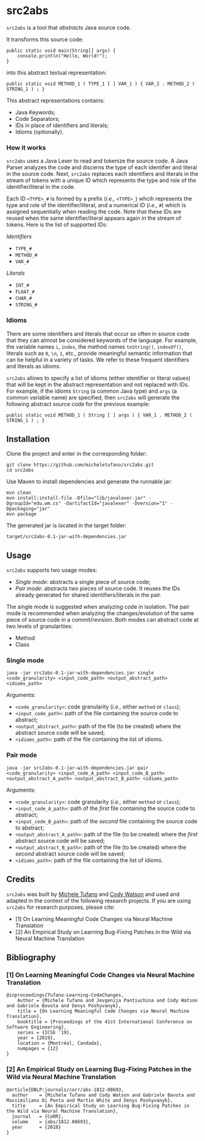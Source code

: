 # src2abs
`src2abs` is a tool that *abstracts* Java source code.

It transforms this source code:
```
public static void main(String[] args) {
    console.println("Hello, World!");
}
```
into this abstract textual representation:
```
public static void METHOD_1 ( TYPE_1 [ ] VAR_1 ) { VAR_2 . METHOD_2 ( STRING_1 ) ; }
```
This abstract representations contains:
- Java Keywords;
- Code Separators;
- IDs in place of identifiers and literals; 
- Idioms (optionally).

### How it works
`src2abs` uses a Java Lexer to read and tokenize the source code. A Java Parser analyzes the code and discerns the type of each identifier and literal in the source code. Next, `src2abs` replaces each identifiers and literals in the stream of tokens with a unique ID which represents the type and role of the identifier/literal in the code.

Each ID `<TYPE>_#` is formed by a prefix (_i.e.,_ `<TYPE>_`) whcih represents the type and role of the identifier/literal, and a numerical ID (_i.e.,_ `#`) which is assigned sequentially when reading the code. Note that these IDs are reused when the same identifier/literal appears again in the stream of tokens. Here is the list of supported IDs: 

*Identifiers*
- `TYPE_#`
- `METHOD_#`
- `VAR_#`

*Literals*
- `INT_#`
- `FLOAT_#`
- `CHAR_#`
- `STRING_#`

### Idioms
There are some identifiers and literals that occur so often in source code that they can almost be considered keywords of the language. For example, the variable names `i`, `index`, the method names `toString()`, `indexOf()`, literals such as `0`, `\n`, `1`, etc., provide meaningful semantic information that can be helpful in a variety of tasks. We refer to these frequent identifiers and literals as *idioms*.

`src2abs` allows to specify a list of idioms (either identifier or literal values) that will be kept in the abstract representation and not replaced with IDs. For example, if the idioms `String` (a common Java type) and `args` (a common variable name) are specified, then `src2abs` will generate the following abstract source code for the previous example:
```
public static void METHOD_1 ( String [ ] args ) { VAR_1 . METHOD_2 ( STRING_1 ) ; }
```





## Installation
Clone the project and enter in the corresponding folder:
```
git clone https://github.com/micheletufano/src2abs.git
cd src2abs
```
Use Maven to install dependencies and generate the runnable jar:
```
mvn clean
mvn install:install-file -Dfile="lib/javalexer.jar" -DgroupId="edu.wm.cs" -DartifactId="javalexer" -Dversion="1" -Dpackaging="jar"
mvn package
```
The generated jar is located in the target folder:
```
target/src2abs-0.1-jar-with-dependencies.jar
```


## Usage
`src2abs` supports two usage modes:
- *Single mode*: abstracts a single piece of source code;
- *Pair mode*: abstracts two pieces of source code. It reuses the IDs already generated for shared identifiers/literals in the pair.

The single mode is suggested when analyzing code in isolation. The pair mode is recommended when analyzing the changes/evolution of the same piece of source code in a commit/revision.
Both modes can abstract code at two levels of granularities:
- Method
- Class

### Single mode
```
java -jar src2abs-0.1-jar-with-dependencies.jar single <code_granularity> <input_code_path> <output_abstract_path> <idioms_path>
```

Arguments:
- `<code_granularity>`: code granularity (*i.e.,* either `method` or `class`);
- `<input_code_path>`: path of the file containing the source code to abstract;
- `<output_abstract_path>`: path of the file (to be created) where the abstract source code will be saved; 
- `<idioms_path>`: path of the file containing the list of idioms.

### Pair mode
```
java -jar src2abs-0.1-jar-with-dependencies.jar pair <code_granularity> <input_code_A_path> <input_code_B_path> <output_abstract_A_path> <output_abstract_B_path> <idioms_path>
```
Arguments:
- `<code_granularity>`: code granularity (*i.e.,* either `method` or `class`);
- `<input_code_A_path>`: path of the *first* file containing the source code to abstract;
- `<input_code_B_path>`: path of the *second* file containing the source code to abstract;
- `<output_abstract_A_path>`: path of the file (to be created) where the *first* abstract source code will be saved;
- `<output_abstract_B_path>`: path of the file (to be created) where the *second* abstract source code will be saved;
- `<idioms_path>`: path of the file containing the list of idioms.

## Credits
`src2abs` was built by [Michele Tufano](http://www.cs.wm.edu/~mtufano/) and [Cody Watson](http://www.cs.wm.edu/~cawatson/) and used and adapted in the context of the following research projects. If you are using `src2abs` for research purposes, please cite:

- [1] On Learning Meaningful Code Changes via Neural Machine Translation
- [2] An Empirical Study on Learning Bug-Fixing Patches in the Wild via Neural Machine Translation

## Bibliography
### [1] On Learning Meaningful Code Changes via Neural Machine Translation
```
@inproceedings{Tufano-Learning-CodeChanges,
    Author = {Michele Tufano and Jevgenija Pantiuchina and Cody Watson and Gabriele Bavota and Denys Poshyvanyk},
    title = {On Learning Meaningful Code Changes via Neural Machine Translation},
    booktitle = {Proceedings of the 41st International Conference on Software Engineering},
    series = {ICSE '19},
    year = {2019},
    location = {Montréal, Candada},
    numpages = {12}
}
```
### [2] An Empirical Study on Learning Bug-Fixing Patches in the Wild via Neural Machine Translation
```
@article{DBLP:journals/corr/abs-1812-08693,
  author    = {Michele Tufano and Cody Watson and Gabriele Bavota and Massimiliano Di Penta and Martin White and Denys Poshyvanyk},
  title     = {An Empirical Study on Learning Bug-Fixing Patches in the Wild via Neural Machine Translation},
  journal   = {CoRR},
  volume    = {abs/1812.08693},
  year      = {2018}
}
```
